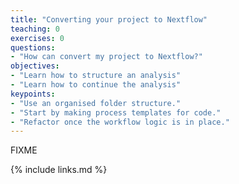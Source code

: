 ```yaml
---
title: "Converting your project to Nextflow"
teaching: 0
exercises: 0
questions:
- "How can convert my project to Nextflow?"
objectives:
- "Learn how to structure an analysis"
- "Learn how to continue the analysis"
keypoints:
- "Use an organised folder structure."
- "Start by making process templates for code."
- "Refactor once the workflow logic is in place."
---
```


FIXME

{% include links.md %}
